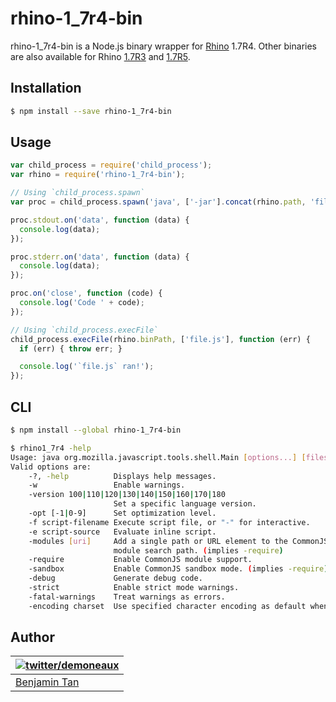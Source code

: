 # rhino-1_7r4-bin

rhino-1_7r4-bin is a Node.js binary wrapper for [Rhino](https://developer.mozilla.org/en-US/docs/Mozilla/Projects/Rhino) 1.7R4. Other binaries are also available for Rhino [1.7R3](https://www.npmjs.org/package/rhino-1_7r3-bin) and [1.7R5](https://www.npmjs.org/package/rhino-1_7r5-bin).

## Installation

```bash
$ npm install --save rhino-1_7r4-bin
```

## Usage

```js
var child_process = require('child_process');
var rhino = require('rhino-1_7r4-bin');

// Using `child_process.spawn`
var proc = child_process.spawn('java', ['-jar'].concat(rhino.path, 'file.js'));

proc.stdout.on('data', function (data) {
  console.log(data);
});

proc.stderr.on('data', function (data) {
  console.log(data);
});

proc.on('close', function (code) {
  console.log('Code ' + code);
});

// Using `child_process.execFile`
child_process.execFile(rhino.binPath, ['file.js'], function (err) {
  if (err) { throw err; }

  console.log('`file.js` ran!');
});
```

## CLI

```bash
$ npm install --global rhino-1_7r4-bin
```

```bash
$ rhino1_7r4 -help
Usage: java org.mozilla.javascript.tools.shell.Main [options...] [files]
Valid options are:
    -?, -help          Displays help messages.
    -w                 Enable warnings.
    -version 100|110|120|130|140|150|160|170|180
                       Set a specific language version.
    -opt [-1|0-9]      Set optimization level.
    -f script-filename Execute script file, or "-" for interactive.
    -e script-source   Evaluate inline script.
    -modules [uri]     Add a single path or URL element to the CommonJS
                       module search path. (implies -require)
    -require           Enable CommonJS module support.
    -sandbox           Enable CommonJS sandbox mode. (implies -require)
    -debug             Generate debug code.
    -strict            Enable strict mode warnings.
    -fatal-warnings    Treat warnings as errors.
    -encoding charset  Use specified character encoding as default when reading scripts.
```

## Author

| [![twitter/demoneaux](http://gravatar.com/avatar/029b19dba521584d83398ada3ecf6131?s=70)](https://twitter.com/demoneaux "Follow @demoneaux on Twitter") |
|---|
| [Benjamin Tan](http://d10.github.io/) |
